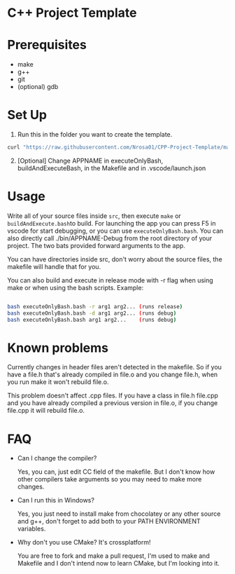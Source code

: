 # C++ Project Template

# Prerequisites

 - make
 - g++
 - git
 - (optional) gdb

# Set Up

1. Run this in the folder you want to create the template.

```sh
curl "https://raw.githubusercontent.com/Nrosa01/CPP-Project-Template/main/setup.bash" | bash
```

2. [Optional] Change APPNAME in executeOnlyBash, buildAndExecuteBash, in the Makefile and in .vscode/launch.json

# Usage

Write all of your source files inside `src`, then execute `make` or `buildAndExecute.bash`to build. For launching the app you can press F5 in vscode for start debugging, or you can use `executeOnlyBash.bash`. You can also directly call ./bin/APPNAME-Debug from the root directory of your project. The two bats provided forward arguments to the app.

You can have directories inside src, don't worry about the source files, the makefile will handle that for you.

You can also build and execute in release mode with -r flag when using make or when using the bash scripts. Example:

```sh

bash executeOnlyBash.bash -r arg1 arg2... (runs release)
bash executeOnlyBash.bash -d arg1 arg2... (runs debug)
bash executeOnlyBash.bash arg1 arg2...    (runs debug)

```

# Known problems

Currently changes in header files aren't detected in the makefile. So if you have a file.h that's already compiled in file.o and you change file.h, when you run make it won't rebuild file.o.

This problem doesn't affect .cpp files. If you have a class in file.h file.cpp and you have already compiled a previous version in file.o, if you change file.cpp it will rebuild file.o.

# FAQ

- Can I change the compiler?
    
    Yes, you can, just edit CC field of the makefile. But I don't know how other compilers take arguments so you may need to make more changes.

- Can I run this in Windows?

    Yes, you just need to install make from chocolatey or any other source and g++, don't forget to add both to your PATH ENVIRONMENT variables.

- Why don't you use CMake? It's crossplatform!

    You are free to fork and make a pull request, I'm used to make and Makefile and I don't intend now to learn CMake, but I'm looking into it.
